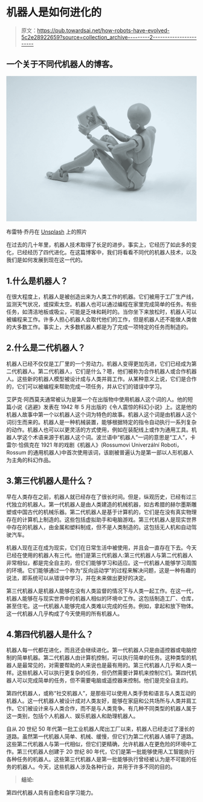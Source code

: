 # 机器人是如何进化的

> 原文：<https://pub.towardsai.net/how-robots-have-evolved-5c2e28922659?source=collection_archive---------2----------------------->

## 一个关于不同代机器人的博客。

![](img/6b33a23b995a02919d3a5c33800ebaf5.png)

布雷特·乔丹在 [Unsplash](https://unsplash.com?utm_source=medium&utm_medium=referral) 上的照片

在过去的几十年里，机器人技术取得了长足的进步。事实上，它经历了如此多的变化，已经经历了四代进化。在这篇博客中，我们将看看不同代的机器人技术，以及我们是如何发展到现在这一代的。

## 1.什么是机器人？

在很大程度上，机器人是被创造出来为人类工作的机器。它们被用于工厂生产线，监测天气状况，或探索太空。机器人也可以通过编程在家里完成简单的任务。有些任务，如清洁地板或吸尘，可能是乏味和耗时的。当你坐下来放松时，机器人可以被编程来工作。许多人担心机器人会取代他们的工作，但是机器人还不能做人类做的大多数工作。事实上，大多数机器人都是为了完成一项特定的任务而制造的。

## 2.什么是二代机器人？

机器人已经不仅仅是工厂里的一个劳动力。机器人变得更加先进，它们已经成为第二代机器人。第二代机器人，它们是什么？嗯，他们被称为合作机器人或合作机器人。这些新的机器人模型被设计成与人类并肩工作。从某种意义上说，它们是合作的，它们可以被编程来帮助完成一项任务，并从它们的错误中学习。

艾萨克·阿西莫夫通常被认为是第一个在出版物中使用机器人这个词的人。他的短篇小说《逃避》发表在 1942 年 5 月出版的《令人震惊的科幻小说》上。这是他的机器人故事中第一个以机器人这个词为特色的故事。机器人这个词是由机器人这个词衍生而来的。机器人是一种机械装置，能够根据特定的指令自动执行一系列复杂的动作。机器人也可以以更灵活的方式使用，例如在装配线上或作为通用工具。机器人学这个术语来源于机器人这个词。波兰语中“机器人”一词的意思是“工人”，卡雷尔·恰佩克在 1921 年的戏剧《机器人》(Rossumovi Univerzální Roboti，Rossum 的通用机器人)中首次使用该词，该剧被普遍认为是第一部以人形机器人为主角的科幻作品。

## 3.第三代机器人是什么？

早在人类存在之前，机器人就已经存在了很长时间。但是，纵观历史，已经有过三代独立的机器人。第一代机器人是由人类建造的机械机器，如古希腊的赫尔墨斯雕塑或中国古代的机械乐器。第二代机器人是基于计算机的，它们是在没有真实物理存在的计算机上制造的。这些包括虚拟助手和电脑游戏。第三代机器人是现实世界中存在的机器人，由金属和塑料制成，但不是人类制造的。这包括无人机和自动驾驶汽车。

机器人现在正在成为现实，它们在日常生活中被使用，并且会一直存在下去。今天已经在使用的机器人有三代。他们是第三代机器人:第三代机器人与第二代机器人非常相似，都是完全自主的，但它们能够学习和适应。这一代机器人能够学习周围的环境。它们能够通过一个称为“反向运动学”的过程来解决问题，这是一种有趣的说法，即系统可以从错误中学习，并在未来做出更好的决定。

第三代机器人是机器人能够在没有人类监督的情况下与人类一起工作。在这一代，机器人能够在与现实世界中的机器人相似的环境中工作。这包括制造工厂、仓库，甚至住宅。这一代机器人能够完成人类难以完成的任务。例如，拿起和放下物体。这一代机器人几乎构成了今天使用的所有机器人。

## 4.第四代机器人是什么？

机器人每一代都在进化，而且还会继续进化。第一代机器人只是由遥控器或电脑控制的简单机器。第二代机器人由计算机控制，可以执行简单的任务。这种类型的机器人是最常见的，对需要帮助的人来说也是最有用的。第三代机器人几乎和人类一样。这些机器人可以执行更复杂的任务，但仍然需要计算机来控制它们。第四代机器人可以完成简单的任务，但不需要电脑或遥控器来控制。他们是完全自主的。

第四代机器人，或称“社交机器人”，是那些可以使用人类手势和语言与人类互动的机器人。这一代机器人被设计成对人类友好，能够在家庭和公共场所与人类并肩工作。它们被设计来与人类合作，而不是与人类竞争。有几种不同类型的机器人属于这一类别，包括个人机器人、娱乐机器人和助理机器人。

自从 20 世纪 50 年代第一批工业机器人爬出工厂以来，机器人已经走过了漫长的道路。虽然第一代机器人简单、机械、缓慢，但它们为第二代机器人铺平了道路。这些第二代机器人与第一代相似，但它们更精确，允许机器人在更危险的环境中工作。第三代机器人创建于 20 世纪 80 年代，它们是第一批能够使用人工智能执行各种任务的机器人。这些第三代机器人是第一批能够执行曾经被认为是不可能的任务的机器人。今天，这些机器人涉及各种行业，并用于许多不同的目的。

> **结论:**

第四代机器人具有自愈和自学习能力。